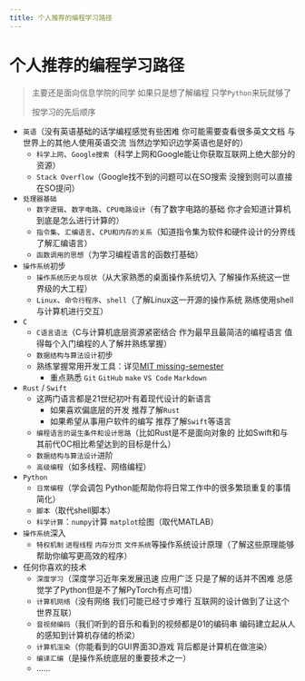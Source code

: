 ```yaml
---
title: 个人推荐的编程学习路径
---
```


# 个人推荐的编程学习路径

> 主要还是面向信息学院的同学 如果只是想了解编程 只学`Python`来玩就够了
>
> 按学习的先后顺序

- `英语`（没有英语基础的话学编程感觉有些困难 你可能需要查看很多英文文档 与世界上的其他人使用英语交流 当然边学知识边学英语也是好的）
    - `科学上网`、`Google搜索`（科学上网和Google能让你获取互联网上绝大部分的资源）
    - `Stack Overflow`（Google找不到的问题可以在SO搜索 没搜到则可以直接在SO提问）
- `处理器基础`
    - `数字逻辑`、`数字电路`、`CPU电路设计`（有了数字电路的基础 你才会知道计算机到底是怎么进行计算的）
    - `指令集`、`汇编语言`、`CPU和内存的关系`（知道指令集为软件和硬件设计的分界线 了解汇编语言）
    - `函数调用的思想`（为学习编程语言的函数打基础）
- `操作系统`初步
    - `操作系统历史与现状`（从大家熟悉的桌面操作系统切入 了解操作系统这一世界级的大工程）
    - `Linux`、`命令行程序`、`shell`（了解Linux这一开源的操作系统 熟练使用shell与计算机进行交互）
- `C`
    - `C语言语法`（C与计算机底层资源紧密结合 作为最早且最简洁的编程语言 值得每个入门编程的人了解并熟练掌握）
    - `数据结构与算法设计`初步
    - 熟练掌握常用开发工具：详见[MIT missing-semester](https://missing-semester-cn.github.io)
        - 重点熟悉 `Git` `GitHub` `make` `VS Code` `Markdown`
- `Rust` / `Swift`
    - 这两门语言都是21世纪初叶有着现代设计的新语言
        - 如果喜欢偏底层的开发 推荐了解`Rust`
        - 如果希望从事用户软件的编写 推荐了解`Swift`等语言
    - `编程语言的诞生条件和设计思路`（比如Rust是不是面向对象的 比如Swift和与其前代OC相比希望达到的目标是什么）
    - `数据结构与算法设计`进阶
    - `高级编程`（如多线程、网络编程）
- `Python`
    - `日常编程`（学会调包 Python能帮助你将日常工作中的很多繁琐重复的事情简化）
    - `脚本`（取代shell脚本）
    - `科学计算`：`numpy`计算 `matplot`绘图（取代MATLAB）
- `操作系统`深入
    - `特权机制` `进程线程` `内存分页` `文件系统`等操作系统设计原理（了解这些原理能够帮助你编写更高效的程序）
- 任何你喜欢的技术
    - `深度学习`（深度学习近年来发展迅速 应用广泛 只是了解的话并不困难 总感觉学了Python但是不了解PyTorch有点可惜）
    - `计算机网络`（没有网络 我们可能已经寸步难行 互联网的设计做到了让这个世界互联）
    - `音视频编码`（我们听到的音乐和看到的视频都是01的编码串 编码建立起从人的感知到计算机存储的桥梁）
    - `计算机渲染`（你能看到的GUI界面3D游戏 背后都是计算机在做渲染）
    - `编译汇编`（是操作系统底层的重要技术之一）
    - ......

